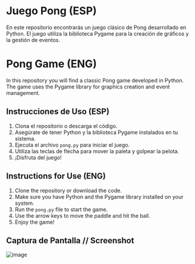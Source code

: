 # Juego Pong (ESP)

En este repositorio encontrarás un juego clásico de Pong desarrollado en Python. El juego utiliza la biblioteca Pygame para la creación de gráficos y la gestión de eventos.

# Pong Game (ENG)

In this repository you will find a classic Pong game developed in Python. The game uses the Pygame library for graphics creation and event management.

## Instrucciones de Uso (ESP)

1. Clona el repositorio o descarga el código.
2. Asegúrate de tener Python y la biblioteca Pygame instalados en tu sistema.
3. Ejecuta el archivo `pong.py` para iniciar el juego.
4. Utiliza las teclas de flecha para mover la paleta y golpear la pelota.
5. ¡Disfruta del juego!

## Instructions for Use (ENG)

1. Clone the repository or download the code.
2. Make sure you have Python and the Pygame library installed on your system.
3. Run the `pong.py` file to start the game.
4. Use the arrow keys to move the paddle and hit the ball.
5. Enjoy the game!

## Captura de Pantalla // Screenshot

![image](https://github.com/tonicut/PongGame/assets/77945055/9045209d-2382-42e8-ac90-bdaca452d22e)
